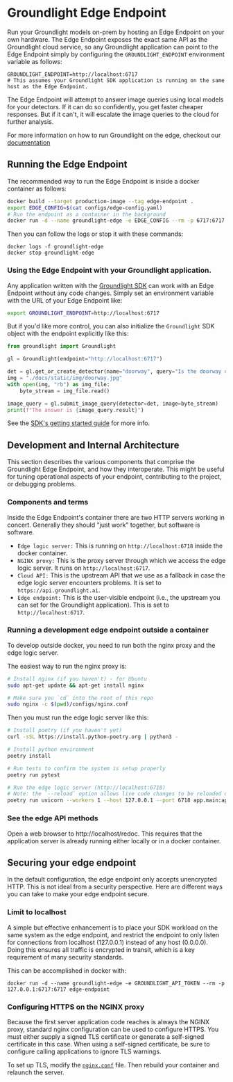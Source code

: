 # Groundlight Edge Endpoint

Run your Groundlight models on-prem by hosting an Edge Endpoint on your own hardware.  The Edge Endpoint exposes the exact same API as the Groundlight cloud service, so any Groundlight application can point to the Edge Endpoint simply by configuring the `GROUNDLIGHT_ENDPOINT` environment variable as follows:

```
GROUNDLIGHT_ENDPOINT=http://localhost:6717
# This assumes your Groundlight SDK application is running on the same host as the Edge Endpoint.
```

The Edge Endpoint will attempt to answer image queries using local models for your detectors.  If it can do so confidently, you get faster cheaper responses.  But if it can't, it will escalate the image queries to the cloud for further analysis.

For more information on how to run Groundlight on the edge, checkout our [documentation](https://code.groundlight.ai/python-sdk/docs/building-applications/edge)

## Running the Edge Endpoint

The recommended way to run the Edge Endpoint is inside a docker container as follows:

```bash
docker build --target production-image --tag edge-endpoint .
export EDGE_CONFIG=$(cat configs/edge-config.yaml)
# Run the endpoint as a container in the background
docker run -d --name groundlight-edge -e EDGE_CONFIG --rm -p 6717:6717 edge-endpoint
```

Then you can follow the logs or stop it with these commands:

```
docker logs -f groundlight-edge
docker stop groundlight-edge
```

### Using the Edge Endpoint with your Groundlight application.

Any application written with the [Groundlight SDK](https://pypi.org/project/groundlight/) can work with an Edge Endpoint without any code changes.  Simply set an environment variable with the URL of your Edge Endpoint like:

```bash
export GROUNDLIGHT_ENDPOINT=http://localhost:6717
```

But if you'd like more control, you can also initialize the `Groundlight` SDK object with the endpoint explicitly like this:

```python
from groundlight import Groundlight

gl = Groundlight(endpoint="http://localhost:6717")

det = gl.get_or_create_detector(name="doorway", query="Is the doorway open?")
img = "./docs/static/img/doorway.jpg"  
with open(img, "rb") as img_file:
    byte_stream = img_file.read()

image_query = gl.submit_image_query(detector=det, image=byte_stream)
print(f"The answer is {image_query.result}")
```

See the [SDK's getting started guide](https://code.groundlight.ai/python-sdk/docs/getting-started) for more info.

## Development and Internal Architecture

This section describes the various components that comprise the Groundlight Edge Endpoint, and how they interoperate.
This might be useful for tuning operational aspects of your endpoint, contributing to the project, or debugging problems.

### Components and terms

Inside the Edge Endpoint's container there are two HTTP servers working in concert.  Generally they should "just work" together, but software is software.

* `Edge logic server:` This is running on `http://localhost:6718` inside the docker container. 
* `NGINX proxy:` This is the proxy server through which we access the edge logic server. It runs on `http://localhost:6717`.
* `Cloud API:` This is the upstream API that we use as a fallback in case the edge logic server encounters problems. It is set to `https://api.groundlight.ai`. 
* `Edge endpoint:` This is the user-visible endpoint (i.e., the upstream you can set for the Groundlight application). This is set to `http://localhost:6717`. 


### Running a development edge endpoint outside a container

To develop outside docker, you need to run both the nginx proxy and the edge logic server.

The easiest way to run the nginx proxy is:

```BASH
# Install nginx (if you haven't) - for Ubuntu
sudo apt-get update && apt-get install nginx

# Make sure you `cd` into the root of this repo
sudo nginx -c $(pwd)/configs/nginx.conf
```

Then you must run the edge logic server like this:

```BASH
# Install poetry (if you haven't yet)
curl -sSL https://install.python-poetry.org | python3 -

# Install python environment
poetry install

# Run tests to confirm the system is setup properly
poetry run pytest

# Run the edge logic server (http://localhost:6718)
# Note: the `--reload` option allows live code changes to be reloaded during development
poetry run uvicorn --workers 1 --host 127.0.0.1 --port 6718 app.main:app --reload
```

### See the edge API methods

Open a web browser to http://localhost/redoc. This requires that the application server is already
running either locally or in a docker container. 


## Securing your edge endpoint

In the default configuration, the edge endpoint only accepts unencrypted HTTP.  This is not ideal from a security perspective.
Here are different ways you can take to make your edge endpoint secure.

### Limit to localhost

A simple but effective enhancement is to place your SDK workload on the same system as the edge endpoint, and restrict
the endpoint to only listen for connections from localhost (127.0.0.1) instead of any host (0.0.0.0).  Doing this
ensures all traffic is encrypted in transit, which is a key requirement of many security standards.

This can be accomplished in docker with:

```
docker run -d --name groundlight-edge -e GROUNDLIGHT_API_TOKEN --rm -p 127.0.0.1:6717:6717 edge-endpoint
```

### Configuring HTTPS on the NGINX proxy

Because the first server application code reaches is always the NGINX proxy, standard nginx configuration can be used
to configure HTTPS.  You must either supply a signed TLS certificate or generate a self-signed certificate in this case.
When using a self-signed certificate, be sure to configure calling applications to ignore TLS warnings.

To set up TLS, modify the [`nginx.conf`](./configs/nginx.conf) file.  Then rebuild your container and relaunch the server.

